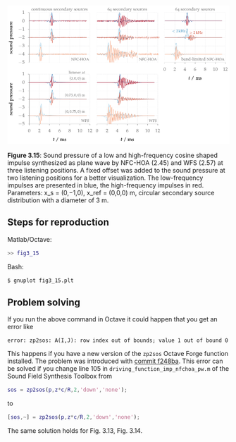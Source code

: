 ![Fig 3.15](fig3_15.png)

**Figure 3.15**: Sound pressure of a low and high-frequency cosine shaped
impulse synthesized as plane wave by NFC-HOA (2.45) and WFS (2.57) at three
listening positions. A fixed offset was added to the sound pressure at two
listening positions for a better visualization. The low-frequency impulses are
presented in blue, the high-frequency impulses in red. Parameters: x_s =
(0,−1,0), x_ref = (0,0,0) m, circular secondary source distribution with a
diameter of 3 m.

## Steps for reproduction

Matlab/Octave:
```Matlab
>> fig3_15
```

Bash:
```Bash
$ gnuplot fig3_15.plt
```

## Problem solving

If you run the above command in Octave it could happen that you get an error
like
```
error: zp2sos: A(I,J): row index out of bounds; value 1 out of bound 0
```
This happens if you have a new version of the `zp2sos` Octave Forge function
installed. The problem was introduced with [commit
f248ba](http://sourceforge.net/p/octave/signal/ci/f248ba3244150e69e576d898161d8a0a8892b7c3/).
This error can be solved if you change line 105 in
`driving_function_imp_nfchoa_pw.m` of the Sound Field Synthesis Toolbox from
```Matlab
sos = zp2sos(p,z*c/R,2,'down','none');
```
to
```Matlab
[sos,~] = zp2sos(p,z*c/R,2,'down','none');
```
The same solution holds for Fig. 3.13, Fig. 3.14.
